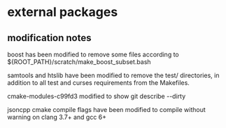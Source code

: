 # external packages

## modification notes

boost has been modified to remove some files according to
${ROOT_PATH}/scratch/make_boost_subset.bash

samtools and htslib have been modified to remove the test/
directories, in addition to all test and curses requirements
from the Makefiles.

cmake-modules-c99fd3 modified to show git describe --dirty

jsoncpp cmake compile flags have been modified to compile
without warning on clang 3.7+ and gcc 6+

